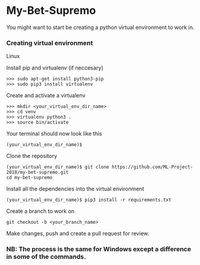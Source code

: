 # My-Bet-Supremo

You might want to start be creating a python virtual environment to work in.

### Creating virtual environment
Linux

Install pip and virtualenv (if neccesary)  
```
>>> sudo apt-get install python3-pip
>>> sudo pip3 install virtualenv
``` 

Create and activate a virtualenv
```
>>> mkdir <your_virtual_env_dir_name>
>>> cd venv
>>> virtualenv python3 .
>>> source bin/activate
```

Your terminal should now look like this
```
(your_virtual_env_dir_name)$
```

Clone the repository
```
(your_virtual_env_dir_name)$ git clone https://github.com/ML-Project-2018/my-bet-supremo.git
cd my-bet-supremo
```

Install all the dependencies into the virtual environment
```
(your_virtual_env_dir_name)$ pip3 install -r requirements.txt
```

Create a branch to work on
```
git checkout -b <your_branch_name>
```

Make changes, push and create a pull request for review.

### NB: The process is the same for Windows except a difference in some of the commands.